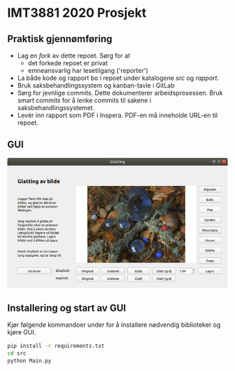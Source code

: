 # IMT3881 2020 Prosjekt
## Praktisk gjennømføring

* Lag en _fork_ av dette repoet. Sørg for at
    - det forkede repoet er privat
	- emneansvarlig har lesetilgang ('reporter')
* La både kode og rapport bo i repoet under katalogene _src_ og
  _rapport_.
* Bruk saksbehandlingssystem og kanban-tavle i GitLab
* Sørg for jevnlige commits. Dette dokumenterer arbeidsprosessen. Bruk smart commits for å lenke commits til sakene i saksbehandlingssystemet.
* Levér inn rapport som PDF i Inspera. PDF-en må inneholde URL-en
  til repoet.

## GUI

<p align="center">
<img src="guipreview.png" alt="GUI Preview"/>
</p>

## Installering og start av GUI
Kjør følgende kommandoer under for å installere nødvendig biblioteker og kjøre GUI.

```bash
pip install -r requirements.txt
cd src
python Main.py
```